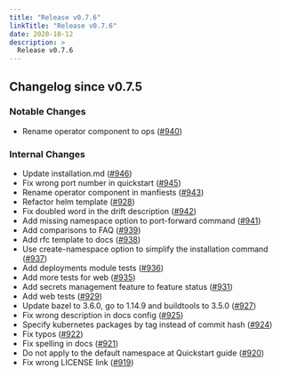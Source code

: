 ```yaml
---
title: "Release v0.7.6"
linkTitle: "Release v0.7.6"
date: 2020-10-12
description: >
  Release v0.7.6
---
```


## Changelog since v0.7.5

### Notable Changes
* Rename operator component to ops ([#940](https://github.com/pipe-cd/pipe/pull/940))

### Internal Changes
* Update installation.md ([#946](https://github.com/pipe-cd/pipe/pull/946))
* Fix wrong port number in quickstart ([#945](https://github.com/pipe-cd/pipe/pull/945))
* Rename operator component in manfiests ([#943](https://github.com/pipe-cd/pipe/pull/943))
* Refactor helm template ([#928](https://github.com/pipe-cd/pipe/pull/928))
* Fix doubled word in the drift description ([#942](https://github.com/pipe-cd/pipe/pull/942))
* Add missing namespace option to port-forward command ([#941](https://github.com/pipe-cd/pipe/pull/941))
* Add comparisons to FAQ ([#939](https://github.com/pipe-cd/pipe/pull/939))
* Add rfc template to docs ([#938](https://github.com/pipe-cd/pipe/pull/938))
* Use create-namespace option to simplify the installation command ([#937](https://github.com/pipe-cd/pipe/pull/937))
* Add deployments module tests ([#936](https://github.com/pipe-cd/pipe/pull/936))
* Add more tests for web ([#935](https://github.com/pipe-cd/pipe/pull/935))
* Add secrets management feature to feature status ([#931](https://github.com/pipe-cd/pipe/pull/931))
* Add web tests ([#929](https://github.com/pipe-cd/pipe/pull/929))
* Update bazel to 3.6.0, go to 1.14.9 and buildtools to 3.5.0 ([#927](https://github.com/pipe-cd/pipe/pull/927))
* Fix wrong description in docs config ([#925](https://github.com/pipe-cd/pipe/pull/925))
* Specify kubernetes packages by tag instead of commit hash ([#924](https://github.com/pipe-cd/pipe/pull/924))
* Fix typos ([#922](https://github.com/pipe-cd/pipe/pull/922))
* Fix spelling in docs ([#921](https://github.com/pipe-cd/pipe/pull/921))
* Do not apply to the default namespace at Quickstart guide ([#920](https://github.com/pipe-cd/pipe/pull/920))
* Fix wrong LICENSE link ([#919](https://github.com/pipe-cd/pipe/pull/919))
